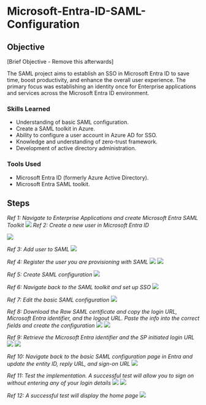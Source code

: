 # Microsoft-Entra-ID-SAML-Configuration

## Objective
[Brief Objective - Remove this afterwards]

The SAML project aims to establish an SSO in Microsoft Entra ID to save time, boost productivity, and enhance the overall user experience. The primary focus was establishing an identity once for Enterprise applications and services across the Microsoft Entra ID environment.

### Skills Learned

- Understanding of basic SAML configuration.
- Create a SAML toolkit in Azure.
- Ability to configure a user account in Azure AD for SSO.
- Knowledge and understanding of zero-trust framework.
- Development of active directory administration.

### Tools Used

- Microsoft Entra ID (formerly Azure Active Directory).
- Microsoft Entra SAML toolkit.

## Steps

*Ref 1: Navigate to Enterprise Applications and create Microsoft Entra SAML Toolkit*
<img src="https://github.com/dnalegri/Azure-SAML-Configuration/assets/164395911/5f9ee58e-0bf9-4455-b5ae-8f52465672f6" />
*Ref 2: Create a new user in Microsoft Entra ID* 

<img src="https://github.com/dnalegri/Azure-SAML-Configuration/assets/164395911/e7a121a8-196f-4b20-9479-a8169fe4b997" />

*Ref 3: Add user to SAML*
<img src=https://github.com/dnalegri/Azure-SAML-Configuration/assets/164395911/2e6f6ab5-55b0-4062-810e-b149d97e840c />

*Ref 4: Register the user you are provisioning with SAML*
<img src="https://github.com/dnalegri/Azure-SAML-Configuration/assets/164395911/3a53ebd2-3bc0-4b16-996e-7aac2199df95" />
<img src="https://github.com/dnalegri/Azure-SAML-Configuration/assets/164395911/9cef657e-687b-4cee-b0f0-759dfed312a8" />


*Ref 5: Create SAML configuration*
<img src="https://github.com/dnalegri/Azure-SAML-Configuration/assets/164395911/67f93086-0cc9-42ae-bc6c-7309d4cf894a" />

*Ref 6: Navigate back to the SAML toolkit and set up SSO*
<img src="https://github.com/dnalegri/Azure-SAML-Configuration/assets/164395911/74604c27-9f98-4c67-a175-d327037787a9" />

*Ref 7: Edit the basic SAML configuration*
<img src="https://github.com/dnalegri/Azure-SAML-Configuration/assets/164395911/8a991cf4-77e3-45ba-8677-841edea3d21d" />

*Ref 8: Download the Raw SAML certificate and copy the login URL, Microsoft Entra identifier, and the logout URL. Paste the info into the correct fields and create the configuration*
<img src="https://github.com/dnalegri/Azure-SAML-Configuration/assets/164395911/b764d359-a917-4f03-995a-878627170100" />
<img src="https://github.com/dnalegri/Azure-SAML-Configuration/assets/164395911/ec7abae5-9a8d-4a2d-a9a5-60e550ff09f2" />

*Ref 9: Retrieve the Microsoft Entra identifier and the SP initiated login URL*
<img src="https://github.com/dnalegri/Azure-SAML-Configuration/assets/164395911/695bc5f2-3342-46d0-96e2-3375ba404578" />
<img src="https://github.com/dnalegri/Azure-SAML-Configuration/assets/164395911/ae169155-f0b9-4fb7-8250-cc28aeaf2bd5" />

*Ref 10: Navigate back to the basic SAML configuration page in Entra and update the entity ID, reply URL, and sign-on URL*
<img src="https://github.com/dnalegri/Azure-SAML-Configuration/assets/164395911/d1ca8ac0-06e2-4247-a15b-43edd818a298" />

*Ref 11: Test the implementation. A successful test will allow you to sign on without entering any of your login details*
<img src="https://github.com/dnalegri/Azure-SAML-Configuration/assets/164395911/9c2d20c7-535b-440a-b335-31493ffa4cd5" />
<img src="https://github.com/dnalegri/Azure-SAML-Configuration/assets/164395911/d4d9c6a3-7822-4ba6-b548-24f9bf772fee" />

*Ref 12: A successful test will display the home page*
<img src="https://github.com/dnalegri/Azure-SAML-Configuration/assets/164395911/417daeef-cb20-46b5-b3b5-21d045926c63" />
